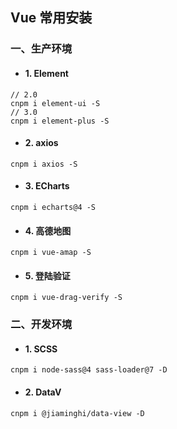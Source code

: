 ## Vue 常用安装
### 一、生产环境
- #### 1. Element
```
// 2.0
cnpm i element-ui -S
// 3.0
cnpm i element-plus -S
```
- #### 2. axios
```
cnpm i axios -S
```
- #### 3. ECharts
```
cnpm i echarts@4 -S
```
- #### 4. 高德地图
```
cnpm i vue-amap -S
```
- #### 5. 登陆验证
```
cnpm i vue-drag-verify -S
```

### 二、开发环境
- #### 1. SCSS
```
cnpm i node-sass@4 sass-loader@7 -D
```
- #### 2. DataV
```
cnpm i @jiaminghi/data-view -D
```